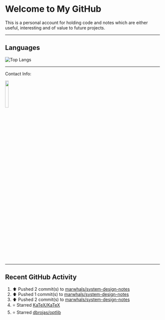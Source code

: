 # Welcome to My GitHub

This is a personal account for holding code and notes which are either useful, interesting and of value to future projects.

---
## Languages

![Top Langs](https://github-readme-stats.vercel.app/api/top-langs/?username=marwhals&layout=compact&bg_color=282c34&text_color=ffffff&title_color=ff5733)
 
---
Contact Info:

<a href="https://www.linkedin.com/in/marjanmubarok/">
  <img src="https://upload.wikimedia.org/wikipedia/commons/0/01/LinkedIn_Logo.svg" width="15%">
</a>

---

## Recent GitHub Activity

<!--RECENT_ACTIVITY:start-->
1. ⬆️ Pushed 2 commit(s) to [marwhals/system-design-notes](https://github.com/marwhals/system-design-notes)<br>
2. ⬆️ Pushed 1 commit(s) to [marwhals/system-design-notes](https://github.com/marwhals/system-design-notes)<br>
3. ⬆️ Pushed 2 commit(s) to [marwhals/system-design-notes](https://github.com/marwhals/system-design-notes)<br>
4. ⭐ Starred [KaTeX/KaTeX](https://github.com/KaTeX/KaTeX)<br>
5. ⭐ Starred [dbrojas/optlib](https://github.com/dbrojas/optlib)<br>
<!--RECENT_ACTIVITY:end-->
